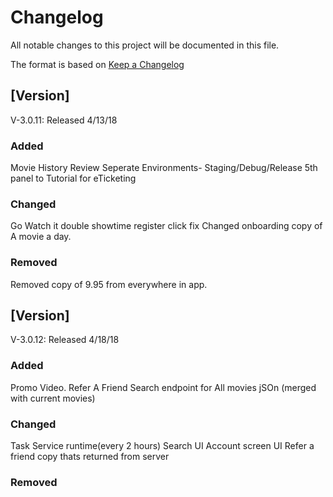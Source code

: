 # Changelog
All notable changes to this project will be documented in this file.

The format is based on [Keep a Changelog](http://keepachangelog.com/en/1.0.0/)
## [Version]
V-3.0.11: Released 4/13/18
### Added
Movie History Review
Seperate Environments- Staging/Debug/Release
5th panel to Tutorial for eTicketing
### Changed
Go Watch it double showtime register click fix
Changed onboarding copy of A movie a day.
### Removed
Removed copy of 9.95 from everywhere in app.








## [Version]
V-3.0.12: Released 4/18/18
### Added
Promo Video.
Refer A Friend
Search endpoint for All movies jSOn (merged with current movies)
### Changed
Task Service runtime(every 2 hours) 
Search UI
Account screen UI
Refer a friend copy thats returned from server
### Removed


